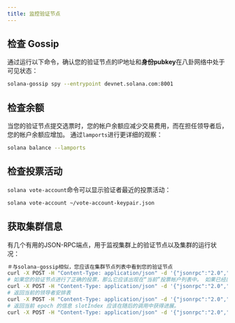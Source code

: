 ```yaml
---
title: 监控验证节点
---
```


## 检查 Gossip

通过运行以下命令，确认您的验证节点的IP地址和**身份pubkey**在八卦网络中处于可见状态：

```bash
solana-gossip spy --entrypoint devnet.solana.com:8001
```

## 检查余额

当您的验证节点提交选票时，您的帐户余额应减少交易费用，而在担任领导者后，您的帐户余额应增加。 通过`lamports`进行更详细的观察：

```bash
solana balance --lamports
```

## 检查投票活动

`solana vote-account`命令可以显示验证者最近的投票活动：

```bash
solana vote-account ~/vote-account-keypair.json
```

## 获取集群信息

有几个有用的JSON-RPC端点，用于监视集群上的验证节点以及集群的运行状况：

```bash
＃与solana-gossip相似，您应该在集群节点列表中看到您的验证节点
curl -X POST -H "Content-Type: application/json" -d '{"jsonrpc":"2.0","id":1, "method":"getClusterNodes"}' http://api.devnet.solana.com
# 如果您的验证节点进行了正确的投票，那么它应该出现在“当前”投票帐户列表中。 如果已经质押，那么`stake` 应当为 > 0
curl -X POST -H "Content-Type: application/json" -d '{"jsonrpc":"2.0","id":1, "method":"getVoteAccounts"}' http://api.devnet.solana.com
# 返回当前的领导者安排表
curl -X POST -H "Content-Type: application/json" -d '{"jsonrpc":"2.0","id":1, "method":"getLeaderSchedule"}' http://api.devnet.solana.com
# 返回当前 epoch 的信息 slotIndex 应该在随后的调用中获得进展。
curl -X POST -H "Content-Type: application/json" -d '{"jsonrpc":"2.0","id":1, "method":"getEpochInfo"}' http://api.devnet.solana.com
```
